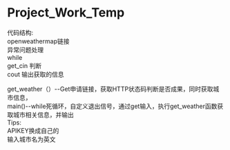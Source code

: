 # Project_Work_Temp
代码结构:  
openweathermap链接  
          异常问题处理  
          while  
              get_cin  判断  
              cout 输出获取的信息  


                
get_weather（）--Get申请链接，获取HTTP状态码判断是否成果，同时获取城市信息，  
main()--while死循环，自定义退出信号，通过get输入，执行get_weather函数获取城市相关信息，并输出  
Tips:  
  APIKEY换成自己的  
  输入城市名为英文  
